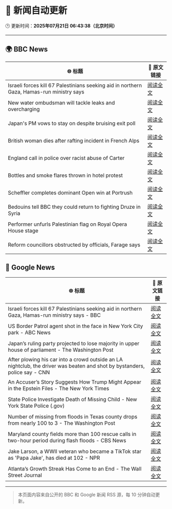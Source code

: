 # 🧠 新闻自动更新

🕒 更新时间：**2025年07月21日 06:43:38（北京时间）**

---

## 🌍 BBC News

| 🌐 标题 | 🔗 原文链接 |
|--------|-------------|
| Israeli forces kill 67 Palestinians seeking aid in northern Gaza, Hamas-run ministry says | [阅读全文](https://www.bbc.com/news/articles/c8rp62480r3o) |
| New water ombudsman will tackle leaks and overcharging | [阅读全文](https://www.bbc.com/news/articles/c056r4jzg88o) |
| Japan's PM vows to stay on despite bruising exit poll | [阅读全文](https://www.bbc.com/news/articles/c8xvn90yr8go) |
| British woman dies after rafting incident in French Alps | [阅读全文](https://www.bbc.com/news/articles/c86gx82jvd3o) |
| England call in police over racist abuse of Carter | [阅读全文](https://www.bbc.com/sport/football/articles/c2k1wwv7jkwo) |
| Bottles and smoke flares thrown in hotel protest | [阅读全文](https://www.bbc.com/news/articles/cdr3716kd8mo) |
| Scheffler completes dominant Open win at Portrush | [阅读全文](https://www.bbc.com/sport/golf/articles/cql0wn52kpqo) |
| Bedouins tell BBC they could return to fighting Druze in Syria | [阅读全文](https://www.bbc.com/news/articles/cwykzznepw0o) |
| Performer unfurls Palestinian flag on Royal Opera House stage | [阅读全文](https://www.bbc.com/news/articles/c20n9yzxyyvo) |
| Reform councillors obstructed by officials, Farage says | [阅读全文](https://www.bbc.com/news/articles/cx2kz127pj3o) |

## 📰 Google News

| 🌐 标题 | 🔗 原文链接 |
|--------|-------------|
| Israeli forces kill 67 Palestinians seeking aid in northern Gaza, Hamas-run ministry says - BBC | [阅读全文](https://news.google.com/rss/articles/CBMiWkFVX3lxTE54RmJWVEpaU1JlbFNzYXZyQ1ZqZ2RzbHp5VXp3M0hXc0U1Y2djZkVMZDFraVR1VDRDOUZLdHV0ODdpQ2xPSnN4cUx4RDZUV0t5MjhOSllNSGRoUdIBX0FVX3lxTFBVZGxQcGdKSHJwdlg1a0ZkeDBLRmNrQldkZ2RtWlJCVjk1aUZISkt2S3JKd1IyZUpGNFpEeU52VTl0SktHRjJlQjdDNmVWdnZvUFdPMFBkU1RuaVNpaWdF?oc=5) |
| US Border Patrol agent shot in the face in New York City park - ABC News | [阅读全文](https://news.google.com/rss/articles/CBMikAFBVV95cUxNcmd4SEpoMUZJWXJiZWxmeHFqbG9sTFVob3FjWV94SFdBQVNQZGV4amczbFZENWlUMDJyOE9KQmU5Ykt2dXBLU3ZFWFZxS1RMUm8wUmRyRjZSWW4zS2dka3dscDd5R1pXbjFjbmJjQzFWcmtIZjlfTnQwUHFsYXBZYmtQNVVmSF9UemxFMThyR0fSAZYBQVVfeXFMTXFrMFFOU0hRREVxZjBpWjZRRjlqeUtLdmU2WXZqRFVkTVp6Y09Va2xTb3R3ZV9EREE5YXRTTV9SaW9xQld1dTRsd19Lb3puRWVBb0FKRFVpZlo0Slk5UDFkLW1uSnd4UFBUanIyVWY1UkVaUHRkanBab1Vsd25rRko2eTUydGJic1VTX3pSVHFXYlFmM3Vn?oc=5) |
| Japan’s ruling party projected to lose majority in upper house of parliament - The Washington Post | [阅读全文](https://news.google.com/rss/articles/CBMihgFBVV95cUxONGE2U2hQTElVd3h1Mk4xcFhtNExFVTN0NGpBQUNfWFdJSlVEeGdmN28wN0pzc09ZbDg4WHBuMGFwQkdIQWtzYUxtUFgwWGNrLVRZSDBuTHlOREtPQ0JGcC1CUmQxdktVUmNEdmpQNk9lMkw2ZkgyTVlXVFVJNUEwTTRXenRyQQ?oc=5) |
| After plowing his car into a crowd outside an LA nightclub, the driver was beaten and shot by bystanders, police say - CNN | [阅读全文](https://news.google.com/rss/articles/CBMijgFBVV95cUxNNkN3Q3RVOUlNTGFWbkk3Skxja0NZVjZJaW4ySzEwQmp6ZzNFOXV1WUFtaTAtbnVCTUxDVjVTSVd5VXl1cjQtbUJPN3pzYmQwaV8zRHQ0bXE3Y2ZRV2s4aW1fN0YtNWxEVlBvUm5DcW8taGNmQ3d2WDBrWmRULUs4RXJ4NnZGcHZsMU9MNnB30gGTAUFVX3lxTE55bjFGSUxiR2RrT1A1T2lCcXhySEE2aDRvbC1jeTltRExMeF9yWm5USDZHRmZ3dER4TVBCYzF4NUJsaTVmRWdSeEpKd3U5VE5tTU1RTmo3azZRT1JtdjRYR1pKYXRZXzJveWVVTXlEZ1c0bVNIQ1JaNHVpSEJsUnY0M0FSRWhpMzJfUW5JVlpsRElpSQ?oc=5) |
| An Accuser’s Story Suggests How Trump Might Appear in the Epstein Files - The New York Times | [阅读全文](https://news.google.com/rss/articles/CBMikgFBVV95cUxQV1ZIT25WcWN0Qm1Wc3FhS28xa21raHdBSkRyMW9FRXpfenkwSkJZSnJybzNQMjlZdmZGUFUxYklZSVI1TzdhV2pjUUZUNDcwYm44Q2pkakw1U1NYMFZMVmxsRnRQb0FMWnliUTluT0Z3OUphMU9TMXFDLXN1LWRpamw3THZJblQ0NUMxRk81MW9UZw?oc=5) |
| State Police Investigate Death of Missing Child - New York State Police (.gov) | [阅读全文](https://news.google.com/rss/articles/CBMifkFVX3lxTFBJcmYwSElVWmwxUUxOZmJaNUl4VlhuN1prWkJVQVdXSzhxa2NMUzBwWjBMZTdjTURDVlExcXA1YWg2VjM4Q3dhTGFraHdWUy1FUDZHREZndDZpd2tsSEFmSUZqbDI5a1hrMmZDTEFGUzhaajNzSTJySWhVNnRtZw?oc=5) |
| Number of missing from floods in Texas county drops from nearly 100 to 3 - The Washington Post | [阅读全文](https://news.google.com/rss/articles/CBMiiAFBVV95cUxORVI3dlZYa185RHFVM0FLRzcySnVOTWF3QVo5X2pDSklwTjVrdUtIRVJlSlBWa0t4eEc4NElENzdxMURDTHgtYUVBTVhYNGVleWhkbDVqbVZKc2FWalg4TDVzb04tSElFRk5NVVAwTTB3eG9qX2VUOUZWQU9SUUR2d0FhWGJZekVF?oc=5) |
| Maryland county fields more than 100 rescue calls in two-hour period during flash floods - CBS News | [阅读全文](https://news.google.com/rss/articles/CBMigwFBVV95cUxQYnhGemxIVV80VHNRNVRoZGJFbFRLLTJpNkkzQ1FJVXlWNmNfVm5ieXREVl9vUEpQNE82a0NjbVlwY1NsLXQ4dUJuLVZPSTVqSXd0QmdNRXpIdlRDWE42YVkyNndESkg5ZGFqUGJSeEU3SFIxMFZGZTJZV1UtVl9paEpGVdIBiAFBVV95cUxNOWlQNXpINzBrV3RiVXFSTnFTZ2lKR0NfZXpBdTYwazVSSnpUTDV0WUE3MzFheW1jVGZ2amtkU3lFVUlONThfMFB3eE9Ka2hVQXhIa2RPT2lZb2RmbFd5cU54VkxxdGV4QUZiRGhSaGcwS1lDM3FTR2N2MF9Iam0wS3JIY1p2bURE?oc=5) |
| Jake Larson, a WWII veteran who became a TikTok star as 'Papa Jake', has died at 102 - NPR | [阅读全文](https://news.google.com/rss/articles/CBMihgFBVV95cUxOeUdHZTVZRmd1cGFkVlFWMk5OUEFodmhEU0UybmwtdDNaSzlOZXF4SUdRWlpEOUZQWV94dHJRTWtyYVRwZVFHYWRYNE5ZakNjdGFJcmlzOEFTNV9NMGZBYnJQQnl0YnhnWHFTSzM0TldvdnNlYkRsY2gxN0IzX05tWDB4S2tJZw?oc=5) |
| Atlanta’s Growth Streak Has Come to an End - The Wall Street Journal | [阅读全文](https://news.google.com/rss/articles/CBMieEFVX3lxTE1rR0xVZC1LU3FYeVpOTWhsWlRFbmY0bmlwYlpPOEk3bFdFSnBUUXU2bFJVT1pRaUh1UTF3VlVqNVhnYUFURHk3ZHptNjd6QlJ4VXB3amlRQi02M3ZRTXJrOUc1Nm5JMmRoSF80LS1nWDUwblR1NzFIeg?oc=5) |

---
> 本页面内容来自公开的 BBC 和 Google 新闻 RSS 源，每 10 分钟自动更新。